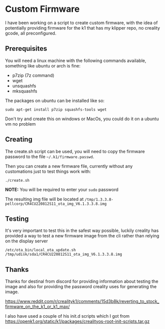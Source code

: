 # Custom Firmware

I have been working on a script to create custom firmware, with the idea of potentially providing 
firmware for the k1 that has my klipper repo, no creality gcode, all preconfigured.

## Prerequisites

You will need a linux machine with the following commands available, something like ubuntu or arch is fine:

- p7zip (7z command)
- wget
- unsquashfs
- mksquashfs

The packages on ubuntu can be installed like so:

```
sudo apt-get install p7zip squashfs-tools wget
```

Don't try and create this on windows or MacOs, you could do it on a ubuntu vm no problem

## Creating

The create.sh script can be used, you will need to copy the firmware password to the file `~/.k1/firmware.passwd`.

Then you can create a new firmware file, currently without any customations just to test things work with:

```
./create.sh
```

**NOTE:** You will be required to enter your `sudo` password

The resulting img file will be located at `/tmp/1.3.3.8-pellcorp/CR4CU220812S11_ota_img_V6.1.3.3.8.img`

## Testing

It's very important to test this in the safest way possible, luckily creality has provided a way to test
a new firmware image from the cli rather than relying on the display server

```
/etc/ota_bin/local_ota_update.sh /tmp/udisk/sda1/CR4CU220812S11_ota_img_V6.1.3.3.8.img
```

## Thanks

Thanks for destinal from discord for providing information about testing the image and also for providing 
the password creality uses for generating the image.

https://www.reddit.com/r/crealityk1/comments/15d3b8k/reverting_to_stock_firmware_on_the_k1_or_k1_max/  


I also have used a couple of his init.d scripts which I got from 
https://openk1.org/static/k1/packages/crealityos-root-init-scripts.tar.gz
